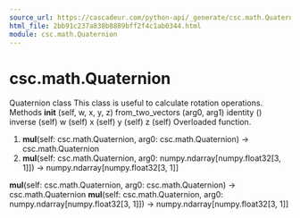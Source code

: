```yaml
---
source_url: https://cascadeur.com/python-api/_generate/csc.math.Quaternion.html
html_file: 2bb91c237a838b8889bff2f4c1ab0344.html
module: csc.math.Quaternion
---
```


# csc.math.Quaternion 

Quaternion class 
This class is useful to calculate rotation operations. Methods __init__ (self, w, x, y, z) from_two_vectors (arg0, arg1) identity () inverse (self) w (self) x (self) y (self) z (self) Overloaded function.
1. __mul__(self: csc.math.Quaternion, arg0: csc.math.Quaternion) -> csc.math.Quaternion
2. __mul__(self: csc.math.Quaternion, arg0: numpy.ndarray[numpy.float32[3, 1]]) -> numpy.ndarray[numpy.float32[3, 1]]

__mul__(self: csc.math.Quaternion, arg0: csc.math.Quaternion) -> csc.math.Quaternion __mul__(self: csc.math.Quaternion, arg0: numpy.ndarray[numpy.float32[3, 1]]) -> numpy.ndarray[numpy.float32[3, 1]]
